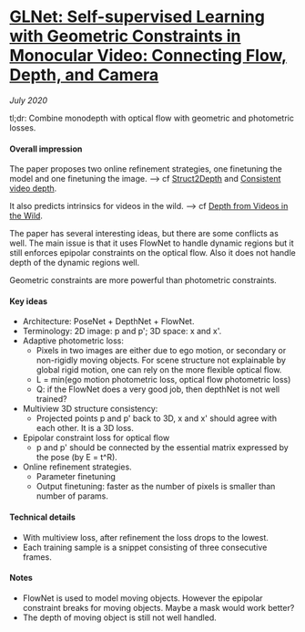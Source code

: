 # [GLNet: Self-supervised Learning with Geometric Constraints in Monocular Video: Connecting Flow, Depth, and Camera](https://arxiv.org/abs/1907.05820)

_July 2020_

tl;dr: Combine monodepth with optical flow with geometric and photometric losses.

#### Overall impression
The paper proposes two online refinement strategies, one finetuning the model and one finetuning the image. --> cf [Struct2Depth](struc2depth.md) and [Consistent video depth](cvd.md).

It also predicts intrinsics for videos in the wild. --> cf [Depth from Videos in the Wild](learnk.md).

The paper has several interesting ideas, but there are some conflicts as well. The main issue is that it uses FlowNet to handle dynamic regions but it still enforces epipolar constraints on the optical flow. Also it does not handle depth of the dynamic regions well. 

Geometric constraints are more powerful than photometric constraints. 

#### Key ideas
- Architecture: PoseNet + DepthNet + FlowNet. 
- Terminology: 2D image: p and p'; 3D space: x and x'.
- Adaptive photometric loss:
	- Pixels in two images are either due to ego motion, or secondary or non-rigidly moving objects. For scene structure not explainable by global rigid motion, one can rely on the more flexible optical flow.
	- L = min(ego motion photometric loss, optical flow photometric loss)
	- Q: if the FlowNet does a very good job, then depthNet is not well trained?
- Multiview 3D structure consistency:
	- Projected points p and p' back to 3D, x and x' should agree with each other. It is a 3D loss.
- Epipolar constraint loss for optical flow
	- p and p' should be connected by the essential matrix expressed by the pose (by E = t^R).
- Online refinement strategies.
	- Parameter finetuning
	- Output finetuning: faster as the number of pixels is smaller than number of params.

#### Technical details
- With multiview loss, after refinement the loss drops to the lowest. 
- Each training sample is a snippet consisting of three consecutive frames.

#### Notes
- FlowNet is used to model moving objects. However the epipolar constraint breaks for moving objects. Maybe a mask would work better?
- The depth of moving object is still not well handled. 

